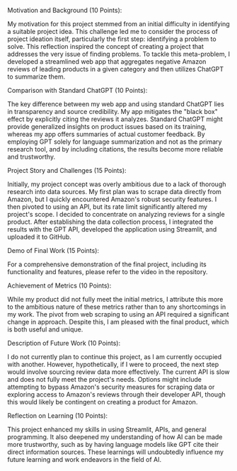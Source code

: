 
Motivation and Background (10 Points):

My motivation for this project stemmed from an initial difficulty in identifying a suitable project idea. This challenge led me to consider the process of project ideation itself, particularly the first step: identifying a problem to solve. This reflection inspired the concept of creating a project that addresses the very issue of finding problems. To tackle this meta-problem, I developed a streamlined web app that aggregates negative Amazon reviews of leading products in a given category and then utilizes ChatGPT to summarize them.

Comparison with Standard ChatGPT (10 Points):

The key difference between my web app and using standard ChatGPT lies in transparency and source credibility. My app mitigates the "black box" effect by explicitly citing the reviews it analyzes. Standard ChatGPT might provide generalized insights on product issues based on its training, whereas my app offers summaries of actual customer feedback. By employing GPT solely for language summarization and not as the primary research tool, and by including citations, the results become more reliable and trustworthy.

Project Story and Challenges (15 Points):

Initially, my project concept was overly ambitious due to a lack of thorough research into data sources. My first plan was to scrape data directly from Amazon, but I quickly encountered Amazon's robust security features. I then pivoted to using an API, but its rate limit significantly altered my project's scope. I decided to concentrate on analyzing reviews for a single product. After establishing the data collection process, I integrated the results with the GPT API, developed the application using Streamlit, and uploaded it to GitHub.

Demo of Final Work (15 Points):

For a comprehensive demonstration of the final project, including its functionality and features, please refer to the video in the repository.

Achievement of Metrics (10 Points):

While my product did not fully meet the initial metrics, I attribute this more to the ambitious nature of these metrics rather than to any shortcomings in my work. The pivot from web scraping to using an API required a significant change in approach. Despite this, I am pleased with the final product, which is both useful and unique.

Description of Future Work (10 Points):

I do not currently plan to continue this project, as I am currently occupied with another. However, hypothetically, if I were to proceed, the next step would involve sourcing review data more effectively. The current API is slow and does not fully meet the project's needs. Options might include attempting to bypass Amazon's security measures for scraping data or exploring access to Amazon's reviews through their developer API, though this would likely be contingent on creating a product for Amazon.

Reflection on Learning (10 Points):

This project enhanced my skills in using Streamlit, APIs, and general programming. It also deepened my understanding of how AI can be made more trustworthy, such as by having language models like GPT cite their direct information sources. These learnings will undoubtedly influence my future learning and work endeavors in the field of AI.






